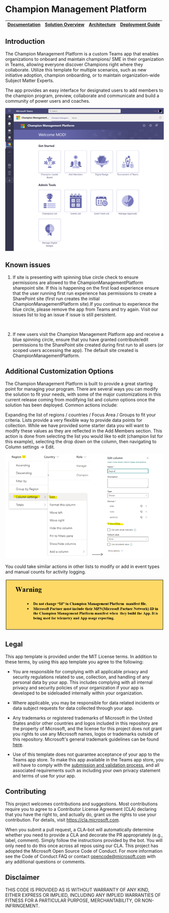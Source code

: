 # Champion Management Platform 

| [Documentation](https://github.com/Porkai-Pandian/cmp-local-10132021/wiki) | [Solution Overview](https://github.com/Porkai-Pandian/cmp-local-10132021/wiki/Solution-Overview) | [Architecture](https://github.com/Porkai-Pandian/cmp-local-10132021/wiki/Architecture) | [Deployment Guide](https://github.com/Porkai-Pandian/cmp-local-10132021/wiki/Deployment-Guide) | 
| ---- | ---- | ---- | ---- |

## Introduction
The Champion Management Platform is a custom Teams app that enables organizations to onboard and maintain champions/ SME in their organization in Teams, allowing everyone discover Champions right where they collaborate. Utilize this template for multiple scenarios, such as new initiative adoption, champion onboarding, or to maintain organization-wide Subject Matter Experts.

The app provides an easy interface for designated users to add members to the champion program, preview, collaborate and communicate and build a community of power users and coaches.  <br/>

![CMP Screen](./Images/AddTab_Teams.png)                   


## Known issues

1) If site is presenting with spinning blue circle check to ensure permissions are allowed to the ChampionManagementPlatform sharepoint site. If this is happening on the first load experience ensure that the user running first run experience has permissions to create a SharePoint site (first run creates the initial ChampionManagementPlatform site).If you continue to experience the blue circle, please remove the app from Teams and try again. Visit our issues list to log an issue if issue is still persistent. 

<br/>

2) If new users visit the Champion Management Platform app and receive a blue spinning circle, ensure that you have granted contribute/edit permissions to the SharePoint site created during first run to all users (or scoped users accessing the app). The default site created is ChampionManagementPlatform.



## Additional Customization Options

The Champion Management Platform is built to provide a great starting point for managing your program. There are several ways you can modify the solution to fit your needs, with some of the major customizations in this current release coming from modifying list and column options once the solution has been deployed. Common actions include:

Expanding the list of regions / countries / Focus Area / Groups to fit your criteria. Lists provide a very flexible way to provide data points for collection. While we have provided some starter data you will want to modify these values as they are reflected in the Add Members section. This action is done from selecting the list you would like to edit (champion list for this example), selecting the drop down on the column, then navigating to Column settings -> Edit.
<br/>

![Quick Start Guide](./Images/customization.png) 

You could take similar actions in other lists to modify or add in event types and manual counts for activity logging.
<br/>

![Quick Start Guide](./Images/WarningId.png) 
 
## Legal

This app template is provided under the MIT License terms. In addition to these terms, by using this app template you agree to the following:

- You are responsible for complying with all applicable privacy and security regulations related to use, collection, and handling of any personal data by your app. This includes complying with all internal privacy and security policies of your organization if your app is developed to be sideloaded internally within your organization.

- Where applicable, you may be responsible for data related incidents or data subject requests for data collected through your app.

- Any trademarks or registered trademarks of Microsoft in the United States and/or other countries and logos included in this repository are the property of Microsoft, and the license for this project does not grant you rights to use any Microsoft names, logos or trademarks outside of this repository. Microsoft's general trademark guidelines can be found [here](https://www.microsoft.com/en-us/legal/intellectualproperty/trademarks/usage/general.aspx).

- Use of this template does not guarantee acceptance of your app to the Teams app store. To make this app available in the Teams app store, you will have to comply with the [submission and validation process](https://docs.microsoft.com/en-us/microsoftteams/platform/concepts/deploy-and-publish/appsource/publish), and all associated requirements such as including your own privacy statement and terms of use for your app.

## Contributing

This project welcomes contributions and suggestions. Most contributions require you to agree to a Contributor License Agreement (CLA) declaring that you have the right to, and actually do, grant us the rights to use your contribution. For details, visit https://cla.microsoft.com.

When you submit a pull request, a CLA-bot will automatically determine whether you need to provide a CLA and decorate the PR appropriately (e.g., label, comment). Simply follow the instructions provided by the bot. You will only need to do this once across all repos using our CLA. This project has adopted the Microsoft Open Source Code of Conduct. For more information see the Code of Conduct FAQ or contact opencode@microsoft.com with any additional questions or comments.

## Disclaimer

THIS CODE IS PROVIDED AS IS WITHOUT WARRANTY OF ANY KIND, EITHER EXPRESS OR IMPLIED, INCLUDING ANY IMPLIED WARRANTIES OF FITNESS FOR A PARTICULAR PURPOSE, MERCHANTABILITY, OR NON-INFRINGEMENT.
